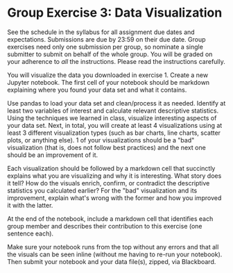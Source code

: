 # Group Exercise 3: Data Visualization

See the schedule in the syllabus for all assignment due dates and expectations. Submissions are due by 23:59 on their due date. Group exercises need only one submission per group, so nominate a single submitter to submit on behalf of the whole group. You will be graded on your adherence to *all* the instructions. Please read the instructions carefully.

You will visualize the data you downloaded in exercise 1. Create a new Jupyter notebook. The first cell of your notebook should be markdown explaining where you found your data set and what it contains.

Use pandas to load your data set and clean/process it as needed. Identify at least two variables of interest and calculate relevant descriptive statistics. Using the techniques we learned in class, visualize interesting aspects of your data set. Next, in total, you will create at least 4 visualizations using at least 3 different visualization types (such as bar charts, line charts, scatter plots, or anything else). 1 of your visualizations should be a "bad" visualization (that is, does not follow best practices) and the next one should be an improvement of it.

Each visualization should be followed by a markdown cell that succinctly explains what you are visualizing and why it is interesting. What story does it tell? How do the visuals enrich, confirm, or contradict the descriptive statistics you calculated earlier? For the "bad" visualization and its improvement, explain what's wrong with the former and how you improved it with the latter.

At the end of the notebook, include a markdown cell that identifies each group member and describes their contribution to this exercise (one sentence each).

Make sure your notebook runs from the top without any errors and that all the visuals can be seen inline (without me having to re-run your notebook). Then submit your notebook and your data file(s), zipped, via Blackboard.
